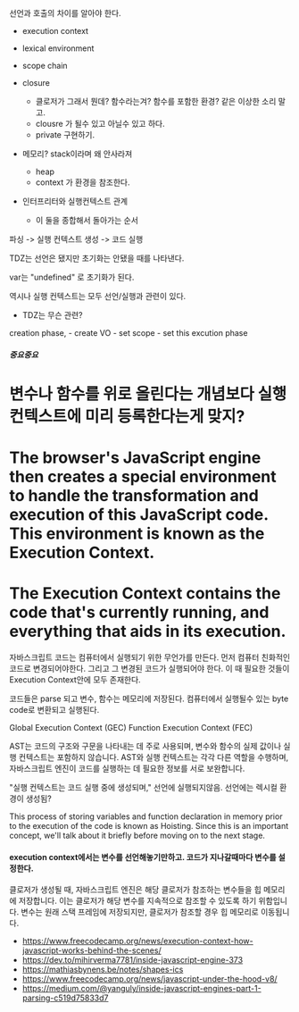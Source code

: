 선언과 호출의 차이를 알아야 한다.

- execution context
- lexical environment
- scope chain
- closure
    - 클로저가 그래서 뭔데? 함수라는겨? 함수를 포함한 환경? 같은 이상한 소리 말고.
    - clousre 가 될수 있고 아닐수 있고 하다.
    - private 구현하기.

- 메모리? stack이라며 왜 안사라져 
    - heap
    - context 가 환경을 참조한다.

- 인터프리터와 실행컨텍스트 관계
    - 이 둘을 종합해서 돌아가는 순서

파싱 -> 실행 컨텍스트 생성 -> 코드 실행

TDZ는 선언은 됐지만 초기화는 안됐을 때를 나타낸다.

var는 "undefined" 로 초기화가 된다.

역시나 실행 컨텍스트는 모두 선언/실행과 관련이 있다.

- TDZ는 무슨 관련?


creation phase,
    - create VO
    - set scope
    - set this
excution phase

##### 중요중요
# 변수나 함수를 위로 올린다는 개념보다 실행 컨텍스트에 미리 등록한다는게 맞지?

# The browser's JavaScript engine then creates a special environment to handle the transformation and execution of this JavaScript code. This environment is known as the Execution Context.
# The Execution Context contains the code that's currently running, and everything that aids in its execution.

자바스크립트 코드는 컴퓨터에서 실행되기 위한 무언가를 만든다. 먼저 컴퓨터 친화적인 코드로 변경되어야한다. 그리고 그 변경된 코드가 실행되어야 한다. 이 때 필요한 것들이 Execution Context안에 모두 존재한다.

코드들은 parse 되고 변수, 함수는 메모리에 저장된다. 컴퓨터에서 실행될수 있는 byte code로 변환되고 실행된다.

Global Execution Context (GEC)
Function Execution Context (FEC)


AST는 코드의 구조와 구문을 나타내는 데 주로 사용되며, 변수와 함수의 실제 값이나 실행 컨텍스트는 포함하지 않습니다. AST와 실행 컨텍스트는 각각 다른 역할을 수행하며, 자바스크립트 엔진이 코드를 실행하는 데 필요한 정보를 서로 보완합니다.

"실행 컨텍스트는 코드 실행 중에 생성되며," 선언에 실행되지않음. 선언에는 렉시컬 환경이 생성됨?


This process of storing variables and function declaration in memory prior to the execution of the code is known as Hoisting. Since this is an important concept, we'll talk about it briefly before moving on to the next stage.

#### execution context에서는 변수를 선언해놓기만하고. 코드가 지나갈때마다 변수를 설정한다.


클로저가 생성될 때, 자바스크립트 엔진은 해당 클로저가 참조하는 변수들을 힙 메모리에 저장합니다. 이는 클로저가 해당 변수를 지속적으로 참조할 수 있도록 하기 위함입니다. 변수는 원래 스택 프레임에 저장되지만, 클로저가 참조할 경우 힙 메모리로 이동됩니다.

- https://www.freecodecamp.org/news/execution-context-how-javascript-works-behind-the-scenes/
- https://dev.to/mihirverma7781/inside-javascript-engine-373
- https://mathiasbynens.be/notes/shapes-ics
- https://www.freecodecamp.org/news/javascript-under-the-hood-v8/
- https://medium.com/@yanguly/inside-javascript-engines-part-1-parsing-c519d75833d7
